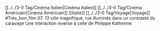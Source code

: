 [[../../3-0 Tag/Cinéma Italien|Cinéma Italien]] [[../../3-0 Tag/Cinéma Américain|Cinéma Américain]] [[Italie]] [[../../3-0 Tag/Voyage|Voyage]] #Trés_bon_film 
07: 13 ville magnifique, rue illuminés dans un contraste du caravage
Une interaction inverse à celle de Philippe Katherine